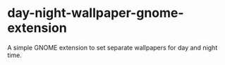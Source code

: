 # day-night-wallpaper-gnome-extension
A simple GNOME extension to set separate wallpapers for day and night time.
